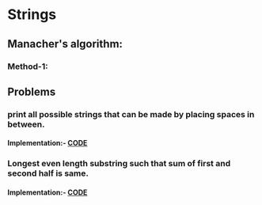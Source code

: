 # Strings

## Manacher's algorithm:

### Method-1:


## Problems

### print all possible strings that can be made by placing spaces in between.
#### Implementation:- [CODE](./poss_strings.cpp)

### Longest even length substring such that sum of first and second half is same.
#### Implementation:- [CODE](./same_substr.cpp)


